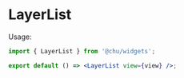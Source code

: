 # LayerList

Usage:

```jsx
import { LayerList } from '@chu/widgets';

export default () => <LayerList view={view} />;
```
